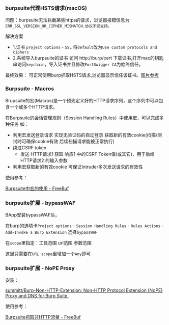 ### burpsuite代理HSTS请求(macOS)

问题：burpsuite无法拦截某些https的请求，浏览器报错信息为 `ERR_SSL_VERSION_OR_CIPHER_MISMATCH.协议不受支持。`

解决方案
* 1.证书 `project options` - `SSL` 将`default`改为`Use custom protocols and ciphers`
* 2.系统导入burpsuite的证书 访问 http://burp/cert 下载证书,打开mac的钥匙串访问`keychain`，导入证书并且修改`PortSwigger CA`为始终信任。

最终效果：
可正常使用burp抓取HSTS请求,浏览器显示信任该证书。[图片参考](http://xdxd.love/2017/03/15/mac%E4%B8%8A%E5%AE%89%E8%A3%85burpsuite%E8%AF%81%E4%B9%A6/)


### Burpsuite - Macros

Brupsuite的宏(Macros)是一个预先定义好的HTTP请求序列，这个序列中可以包含一个或多个HTTP请求。

在Burpsuite的会话管理规则（Session Handling Rules）中使用宏，可以完成多种任务 如：
* 利用宏发送登录请求 实现无验证码的自动登录 获取新的有效cookie(扫描/测试时可确保cookie有效 后续扫描请求能被正常执行)
* 绕过CSRF token
  * 发送 HTTP请求1 获取 响应1 中的CSRF Token值(或其它)，用于后续 HTTP请求2 的输入参数 
* 利用宏获取新的有效cookie 可保证Intruder多次发送请求的有效性

使用参考：

[Burpsuite中宏的使用 - FreeBuf](https://www.freebuf.com/articles/web/156735.html)


### burpsuite扩展 - bypassWAF

BApp安装bypassWAF后，

在burp的选项卡`Project options` - `Session Handling Rules` - `Rules Actions` - `Add`-`Invoke a Burp Extension` 选择`bypassWAF`

在`scope`里指定：工具范围 url范围 参数范围

这里只需要在`URL scope`里增加一个`Any`即可

### burpsuite扩展 - NoPE Proxy

安装：

[summitt/Burp-Non-HTTP-Extension: Non-HTTP Protocol Extension (NoPE) Proxy and DNS for Burp Suite.](https://github.com/summitt/Burp-Non-HTTP-Extension)

使用参考：

[Burpsuite抓取非HTTP流量 - FreeBuf](https://www.freebuf.com/articles/network/158589.html)

